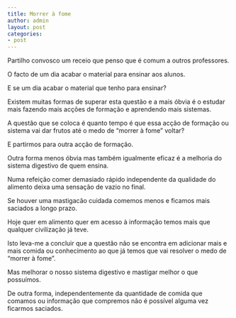 ```yaml
---
title: Morrer à fome
author: admin
layout: post
categories:
- post
---
```

Partilho convosco um receio que penso que é comum a outros professores.

O facto de um dia acabar o material para ensinar aos alunos.

E se um dia acabar o material que tenho para ensinar?

Existem muitas formas de superar esta questão e a mais óbvia é o estudar mais fazendo mais acções de formação e aprendendo mais sistemas.

A questão que se coloca é quanto tempo é que essa acção de formação ou sistema vai dar frutos até o medo de &#8220;morrer à fome&#8221; voltar?

E partirmos para outra acção de formação.

Outra forma menos óbvia mas também igualmente eficaz é a melhoria do sistema digestivo de quem ensina.

Numa refeição comer demasiado rápido independente da qualidade do alimento deixa uma sensação de vazio no final.

Se houver uma mastigacão cuidada comemos menos e ficamos mais saciados a longo prazo.

Hoje quer em alimento quer em acesso à informação temos mais que qualquer civilização já teve.

Isto leva-me a concluir que a questão não se encontra em adicionar mais e mais comida ou conhecimento ao que já temos que vai resolver o medo de &#8220;morrer à fome&#8221;.

Mas melhorar o nosso sistema digestivo e mastigar melhor o que possuímos.

De outra forma, independentemente da quantidade de comida que comamos ou informação que compremos não é possível alguma vez ficarmos saciados.
